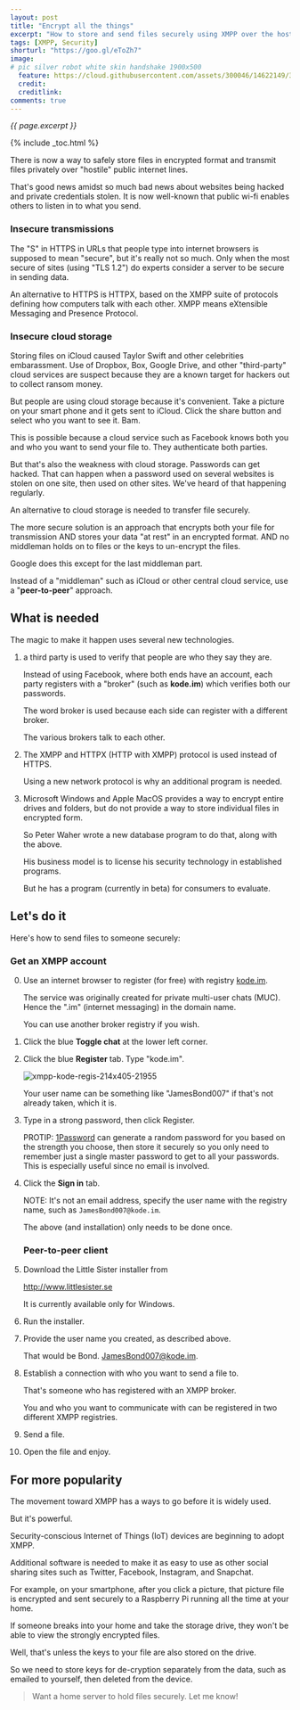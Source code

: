 ```yaml
---
layout: post
title: "Encrypt all the things"
excerpt: "How to store and send files securely using XMPP over the hostile internet"
tags: [XMPP, Security]
shorturl: "https://goo.gl/eToZh7"
image:
# pic silver robot white skin handshake 1900x500
  feature: https://cloud.githubusercontent.com/assets/300046/14622149/306629f0-0585-11e6-961a-dc8f60dadbf6.jpg
  credit: 
  creditlink: 
comments: true
---
```

<i>{{ page.excerpt }}</i>

{% include _toc.html %}

There is now a way to safely store files in encrypted format and 
transmit files privately over "hostile" public internet lines.

That's good news amidst so much bad news about websites being hacked and private credentials stolen.
It is now well-known that public wi-fi enables others to listen in to what you send.

### Insecure transmissions

   The "S" in HTTPS in URLs that people type into internet browsers is supposed to mean "secure", 
   but it's really not so much. Only when the most secure of sites (using "TLS 1.2")
   do experts consider a server to be secure in sending data.

   An alternative to HTTPS is HTTPX, based on the XMPP suite of protocols defining
   how computers talk with each other.
   XMPP means eXtensible Messaging and Presence Protocol.


### Insecure cloud storage

Storing files on iCloud caused Taylor Swift and
other celebrities embarassment. Use of Dropbox, Box, Google Drive, 
and other "third-party" cloud services are suspect because they are a known target for hackers out to collect ransom money.

But people are using cloud storage because it's convenient.
Take a picture on your smart phone and it gets sent to iCloud.
Click the share button and select who you want to see it. Bam.

This is possible because a cloud service such as Facebook 
knows both you and who you want to send your file to.
They authenticate both parties.

But that's also the weakness with cloud storage. 
Passwords can get hacked.
That can happen when a password used on several websites is stolen on one site, then used on other sites.
We've heard of that happening regularly.

An alternative to cloud storage is needed to transfer file securely.

The more secure solution is an approach that encrypts both your file for transmission AND
stores your data "at rest" in an encrypted format. 
AND no middleman holds on to files or the keys to un-encrypt the files.

Google does this except for the last middleman part.

Instead of a "middleman" such as iCloud or other central cloud service,
use a "<strong>peer-to-peer</strong>" approach.


## What is needed

The magic to make it happen uses several new technologies.

1) a third party is used to verify that people are who they say they are.

   Instead of using Facebook, where both ends have an account, 
   each party registers with a "broker"
   (such as <strong>kode.im</strong>) which verifies both our passwords.

   The word broker is used because each side can register with a different broker.

   The various brokers talk to each other.

2) The XMPP and HTTPX (HTTP with XMPP) protocol is used instead of HTTPS. 

   Using a new network protocol is why an additional program is needed.

3) Microsoft Windows and Apple MacOS provides a way to encrypt entire drives and folders,
but do not provide a way to store individual files in encrypted form.

   So Peter Waher wrote a new database program to do that, along with the above.

   His business model is to license his security technology in established programs.

   But he has a program (currently in beta) for consumers to evaluate.


## Let's do it

Here's how to send files to someone securely:

### Get an XMPP account

0. Use an internet browser to register (for free) with registry 
   <a target="_blank" href="https://kode.im/">kode.im</a>.

   The service was originally created for private multi-user chats (MUC).
   Hence the ".im" (internet messaging) in the domain name.

   You can use another broker registry if you wish.

0. Click the blue <strong>Toggle chat</strong> at the lower left corner.

0. Click the blue <strong>Register</strong> tab. Type "kode.im".

   ![xmpp-kode-regis-214x405-21955](https://user-images.githubusercontent.com/300046/31353764-a702ff8c-ace8-11e7-8c8a-5500e2dd82a4.jpg)

   Your user name can be something like "JamesBond007" if that's not already taken, which it is.

0. Type in a strong password, then click Register. 

   PROTIP: [1Password](1password) can generate a random password for you
   based on the strength you choose, 
   then store it securely so you only need to remember just a single master password
   to get to all your passwords.
   This is especially useful since no email is involved.

0. Click the <strong>Sign in</strong> tab.

   NOTE: It's not an email address, specify the user name with the registry name, such as `JamesBond007@kode.im`.

   The above (and installation) only needs to be done once.


   ### Peer-to-peer client

0. Download the Little Sister installer from

   <a href="http://www.littlesister.se/" target="_blank">
   http://www.littlesister.se</a>

   It is currently available only for Windows.

0. Run the installer.

0. Provide the user name you created, as described above.

   That would be Bond. JamesBond007@kode.im.

0. Establish a connection with who you want to send a file to.

   That's someone who has registered with an XMPP broker.

   You and who you want to communicate with can be registered in two different XMPP registries.

0. Send a file.
0. Open the file and enjoy.



## For more popularity

The movement toward XMPP has a ways to go before it is widely used.

But it's powerful.

Security-conscious Internet of Things (IoT) devices are beginning to adopt XMPP.

Additional software is needed to make it as easy to use as
other social sharing sites such as Twitter, Facebook, Instagram, and Snapchat.

For example, on your smartphone, after you click a picture, 
that picture file is encrypted and sent securely to a Raspberry Pi
running all the time at your home.

If someone breaks into your home and take the storage drive, 
they won't be able to view the strongly encrypted files.

Well, that's unless the keys to your file are also stored on the drive.

So we need to store keys for de-cryption separately from the data,
such as emailed to yourself, then deleted from the device.

> Want a home server to hold files securely.
Let me know!